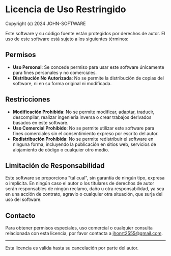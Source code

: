 # Licencia de Uso Restringido

Copyright (c) 2024 JOHN-SOFTWARE

Este software y su código fuente están protegidos por derechos de autor. El uso de este software está sujeto a los siguientes términos:

## Permisos

- **Uso Personal**: Se concede permiso para usar este software únicamente para fines personales y no comerciales.
- **Distribución No Autorizada**: No se permite la distribución de copias del software, ni en su forma original ni modificada.

## Restricciones

- **Modificación Prohibida**: No se permite modificar, adaptar, traducir, descompilar, realizar ingeniería inversa o crear trabajos derivados basados en este software.
- **Uso Comercial Prohibido**: No se permite utilizar este software para fines comerciales sin el consentimiento expreso por escrito del autor.
- **Redistribución Prohibida**: No se permite redistribuir el software en ninguna forma, incluyendo la publicación en sitios web, servicios de alojamiento de código o cualquier otro medio.

## Limitación de Responsabilidad

Este software se proporciona "tal cual", sin garantía de ningún tipo, expresa o implícita. En ningún caso el autor o los titulares de derechos de autor serán responsables de ningún reclamo, daño u otra responsabilidad, ya sea en una acción de contrato, agravio o cualquier otra situación, que surja del uso del software.

## Contacto

Para obtener permisos especiales, uso comercial o cualquier consulta relacionada con esta licencia, por favor contacta a jhonrt2555@gmail.com.

---

Esta licencia es válida hasta su cancelación por parte del autor.
